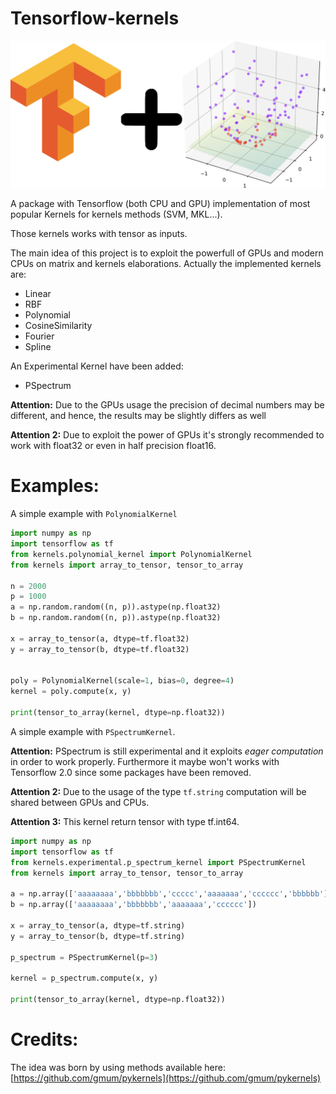 # Tensorflow-kernels

![Logo](/doc/img/image.png)

A package with Tensorflow (both CPU and GPU) implementation of most popular Kernels for kernels methods (SVM, MKL...).

Those kernels works with tensor as inputs.

The main idea of this project is to exploit the powerfull of GPUs and modern CPUs on matrix and kernels elaborations.
Actually the implemented kernels are:

+ Linear
+ RBF
+ Polynomial
+ CosineSimilarity
+ Fourier
+ Spline

An Experimental Kernel have been added:
+ PSpectrum

**Attention:** Due to the GPUs usage the precision of decimal numbers may be different, and hence, the results may be slightly differs as well

**Attention 2:** Due to exploit the power of GPUs it's strongly recommended to work with float32 or even in half precision float16.
# Examples: 

A simple example with ```PolynomialKernel```
```python
import numpy as np
import tensorflow as tf
from kernels.polynomial_kernel import PolynomialKernel
from kernels import array_to_tensor, tensor_to_array

n = 2000
p = 1000
a = np.random.random((n, p)).astype(np.float32)
b = np.random.random((n, p)).astype(np.float32)

x = array_to_tensor(a, dtype=tf.float32)
y = array_to_tensor(b, dtype=tf.float32)


poly = PolynomialKernel(scale=1, bias=0, degree=4)
kernel = poly.compute(x, y)

print(tensor_to_array(kernel, dtype=np.float32))


```

A simple example with ```PSpectrumKernel```. 

**Attention:** PSpectrum is still experimental and it exploits *eager computation* in order to work properly. 
Furthermore it maybe won't works with Tensorflow 2.0 since some packages have been removed.

**Attention 2:** Due to the usage of the type ```tf.string``` computation will be shared between GPUs and CPUs.

**Attention 3:** This kernel return tensor with type tf.int64.

```python
import numpy as np
import tensorflow as tf
from kernels.experimental.p_spectrum_kernel import PSpectrumKernel
from kernels import array_to_tensor, tensor_to_array

a = np.array(['aaaaaaaa','bbbbbbb','ccccc','aaaaaaa','cccccc','bbbbbb'])
b = np.array(['aaaaaaaa','bbbbbbb','aaaaaaa','cccccc'])

x = array_to_tensor(a, dtype=tf.string)
y = array_to_tensor(b, dtype=tf.string)

p_spectrum = PSpectrumKernel(p=3)

kernel = p_spectrum.compute(x, y)

print(tensor_to_array(kernel, dtype=np.float32))

```


# Credits:
The idea was born by using methods available here: [https://github.com/gmum/pykernels](https://github.com/gmum/pykernels)
